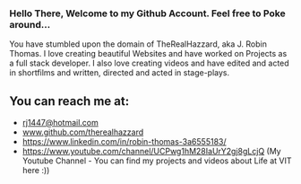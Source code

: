 ### Hello There, Welcome to my Github Account. Feel free to Poke around... 

You have stumbled upon the domain of TheRealHazzard, aka J. Robin Thomas. I love creating beautiful Websites and have worked on Projects as a full stack developer. I also love creating videos and have edited and acted in shortfilms and written, directed and acted in stage-plays.


## You can reach me at: 
- rj1447@hotmail.com
- www.github.com/therealhazzard 
- https://www.linkedin.com/in/robin-thomas-3a6555183/
- https://www.youtube.com/channel/UCPwg1hM28IaUrY2gj8gLcjQ (My Youtube Channel - You can find my projects and videos about Life at VIT here :))
